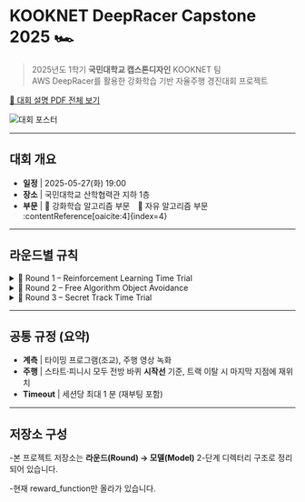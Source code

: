 # KOOKNET DeepRacer Capstone 2025 🏎️

> 2025년도 1학기 **국민대학교 캡스톤디자인** KOOKNET 팀  
> AWS DeepRacer를 활용한 강화학습 기반 자율주행 경진대회 프로젝트

[📄 대회 설명 PDF 전체 보기](./competition_overview.pdf)

![대회 포스터](https://github.com/user-attachments/assets/51c46838-48c7-4dd6-9db1-c1483941b192)

---

## 대회 개요
- **일정** | 2025-05-27(화) 19:00  
- **장소** | 국민대학교 산학협력관 지하 1층  
- **부문** | 🔹 강화학습 알고리즘 부문 🔹 자유 알고리즘 부문 :contentReference[oaicite:4]{index=4}

---

## 라운드별 규칙

<details>
<summary>🔹 Round 1 – Reinforcement Learning Time Trial</summary>

| 항목 | 내용 |
| ---- | ---- |
| Track | RL Speedway (95 % 축소) |
| 방향 | 반시계 |
| 알고리즘 | 강화학습 |
| 레이스 | Time Trial |
| 패널티 | 트랙 아웃 +2 s |
| 미션 | 3 분 세션×2, 세션당 Timeout 1 분, **가장 빠른 한 바퀴** 기록 기준 |

<img src="https://github.com/user-attachments/assets/ef559142-09d7-491b-8aae-72cecf27228f" width="600">
</details>

<details>
<summary>🔹 Round 2 – Free Algorithm Object Avoidance</summary>

| 항목 | 내용 |
| ---- | ---- |
| Track | RL Speedway (95 %) |
| 방향 | 반시계 |
| 알고리즘 | 자유 |
| 레이스 | Object Avoidance |
| 패널티 | 트랙 아웃 +2 s |
| 미션 | 조건 동일 (3 분 세션×2, Timeout 1 분) |

<img src="https://github.com/user-attachments/assets/1025cd03-8777-43d7-998d-2409c0b653ad" width="600">
</details>

<details>
<summary>🔹 Round 3 – Secret Track Time Trial</summary>

| 항목 | 내용 |
| ---- | ---- |
| Track | **대회 당일 공개** |
| 방향 | 반시계 |
| 알고리즘 | 강화학습 |
| 레이스 | Time Trial |
| 패널티 | 트랙 아웃 +2 s |
| 미션 | 조건 동일 |

<img src="https://github.com/user-attachments/assets/561b41ec-efad-46e8-8efb-d018c2322540" width="600">
</details>

---

## 공통 규정 (요약)

- **계측** | 타이밍 프로그램(조교), 주행 영상 녹화  
- **주행** | 스타트·피니시 모두 전방 바퀴 **시작선** 기준, 트랙 이탈 시 마지막 지점에 재위치  
- **Timeout** | 세션당 최대 1 분 (재부팅 포함)

---

## 저장소 구성
-본 프로젝트 저장소는 **라운드(Round) → 모델(Model)** 2-단계 디렉터리 구조로 정리되어 있습니다. 

-현재 reward_function만 올라가 있습니다.
